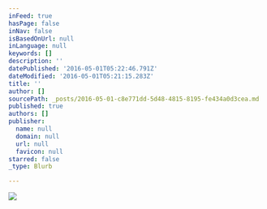 ```yaml
---
inFeed: true
hasPage: false
inNav: false
isBasedOnUrl: null
inLanguage: null
keywords: []
description: ''
datePublished: '2016-05-01T05:22:46.791Z'
dateModified: '2016-05-01T05:21:15.283Z'
title: ''
author: []
sourcePath: _posts/2016-05-01-c8e771dd-5d48-4815-8195-fe434a0d3cea.md
published: true
authors: []
publisher:
  name: null
  domain: null
  url: null
  favicon: null
starred: false
_type: Blurb

---
```

![](https://the-grid-user-content.s3-us-west-2.amazonaws.com/03551622-f4ab-49d5-89bf-8ae0a84a2ba3.jpg)